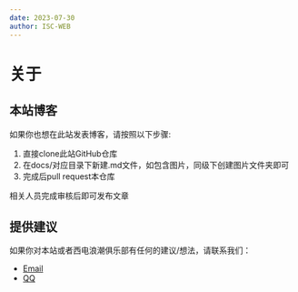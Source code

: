 ```yaml
---
date: 2023-07-30
author: ISC-WEB
---
```


# 关于

## 本站博客

如果你也想在此站发表博客，请按照以下步骤:

1. 直接clone此站GitHub仓库
2. 在docs/对应目录下新建.md文件，如包含图片，同级下创建图片文件夹即可
3. 完成后pull request本仓库

相关人员完成审核后即可发布文章

## 提供建议

如果你对本站或者西电浪潮俱乐部有任何的建议/想法，请联系我们：

- [Email](mailto:929570291@qq.com) 
- [QQ](https://wpa.qq.com/msgrd?v=3&uin=929570291&site=qq&menu=yes&jumpflag=1)